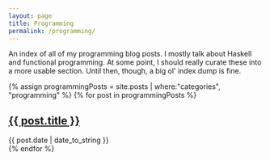 ```yaml
---
layout: page
title: Programming
permalink: /programming/
---
```


An index of all of my programming blog posts.
I mostly talk about Haskell and functional programming.
At some point, I should really curate these into a more usable section.
Until then, though, a big ol' index dump is fine.

<div class="content list">
{% assign programmingPosts = site.posts |  where:"categories", "programming" %}
{% for post in programmingPosts %}
  <div class="list-item">
    <h2 class="list-post-title">
      <a href="{{ site.baseurl }}{{ post.url }}">{{ post.title }}</a>
    </h2>
    <div class="list-post-date">
      <time>{{ post.date | date_to_string }}</time>
    </div>
  </div>
{% endfor %}
</div>
